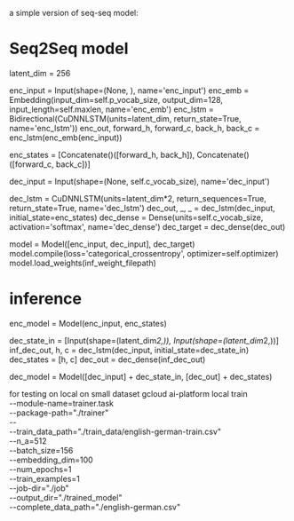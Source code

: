 a simple version of seq-seq model:

# Seq2Seq model

latent_dim = 256

enc_input = Input(shape=(None, ), name='enc_input')
enc_emb = Embedding(input_dim=self.p_vocab_size, output_dim=128, input_length=self.maxlen, name='enc_emb')
enc_lstm = Bidirectional(CuDNNLSTM(units=latent_dim, return_state=True, name='enc_lstm'))
enc_out, forward_h, forward_c, back_h, back_c = enc_lstm(enc_emb(enc_input))

enc_states = [Concatenate()([forward_h, back_h]), Concatenate()([forward_c, back_c])]

dec_input = Input(shape=(None, self.c_vocab_size), name='dec_input')

dec_lstm = CuDNNLSTM(units=latent_dim*2, return_sequences=True, return_state=True, name='dec_lstm')
dec_out, _, _ = dec_lstm(dec_input, initial_state=enc_states)
dec_dense = Dense(units=self.c_vocab_size, activation='softmax', name='dec_dense')
dec_target = dec_dense(dec_out)

model = Model([enc_input, dec_input], dec_target)
model.compile(loss='categorical_crossentropy', optimizer=self.optimizer)
model.load_weights(inf_weight_filepath)

# inference
enc_model = Model(enc_input, enc_states)

dec_state_in = [Input(shape=(latent_dim*2,)), Input(shape=(latent_dim*2,))]
inf_dec_out, h, c = dec_lstm(dec_input, initial_state=dec_state_in)
dec_states = [h, c]
dec_out = dec_dense(inf_dec_out)

dec_model = Model([dec_input] + dec_state_in, [dec_out] + dec_states)


for testing on local on small dataset
gcloud ai-platform local train \
        --module-name=trainer.task \
        --package-path="./trainer" \
        -- \
        --train_data_path="./train_data/english-german-train.csv" \
        --n_a=512 \
        --batch_size=156 \
        --embedding_dim=100 \
        --num_epochs=1 \
        --train_examples=1 \
        --job-dir="./job" \
        --output_dir="./trained_model" \
        --complete_data_path="./english-german.csv"